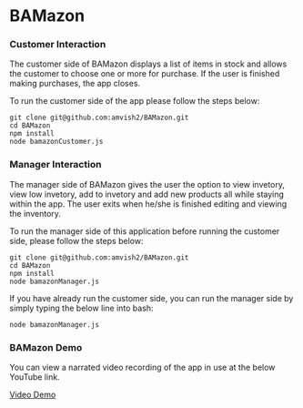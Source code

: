 # BAMazon
### Customer Interaction

The customer side of BAMazon displays a list of items in stock and allows the customer to choose one or more for purchase. If the user is finished making purchases, the app closes.

To run the customer side of the app please follow the steps below:

	git clone git@github.com:amvish2/BAMazon.git
	cd BAMazon
	npm install
	node bamazonCustomer.js



### Manager Interaction

The manager side of BAMazon gives the user the option to view invetory, view low invetory, add to invetory and add new products all while staying within the app. The user exits when he/she is finished editing and viewing the inventory.

To run the manager side of this application before running the customer side, please follow the steps below:
	
    git clone git@github.com:amvish2/BAMazon.git
	cd BAMazon
	npm install
	node bamazonManager.js

If you have already run the customer side, you can run the manager side by simply typing the below line into bash:

	node bamazonManager.js

### BAMazon Demo

You can view a narrated video recording of the app in use at the below YouTube link. 

[Video Demo](https://youtu.be/jhSJz-AC0GU)